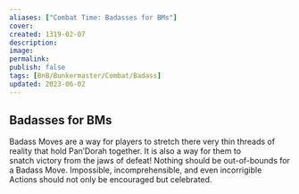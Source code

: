 ```yaml
---
aliases: ["Combat Time: Badasses for BMs"]
cover: 
created: 1319-02-07
description: 
image: 
permalink: 
publish: false
tags: [BnB/Bunkermaster/Combat/Badass]
updated: 2023-06-02
---
```


## Badasses for BMs

Badass Moves are a way for players to stretch there very thin threads of reality that hold Pan’Dorah together. It is also a way for them to  
snatch victory from the jaws of defeat! Nothing should be out-of-bounds for a Badass Move. Impossible, incomprehensible, and even incorrigible Actions should not only be encouraged but celebrated.
